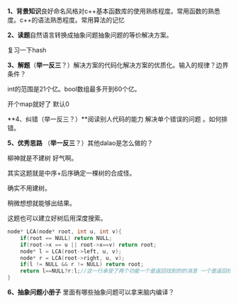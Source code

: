 **1、背景知识**良好命名风格对c++基本函数库的使用熟练程度。常用函数的熟悉度。c++的语法熟悉程度。常用算法的记忆



**2、读题**自然语言转换成抽象问题抽象问题的等价解决方案。

复习一下hash



**3、解题**（**举一反三**？）解决方案的代码化解决方案的优质化。输入的规律？边界条件？

int的范围是21个亿。bool数组最多开到60个亿。

开个map就好了 默认0

**4、纠错（举一反三？）**阅读别人代码的能力 解决单个错误的问题 。如何排错。



**5、优秀思路** （**举一反三**？）其他dalao是怎么做的？

柳神就是不建树 好气啊。

其实这题就是中序+后序确定一棵树的合成怪。

确实不用建树。

稍微想想就能够出结果。



这题也可以建立好树后用深度搜索。

~~~C++
node* LCA(node* root, int u, int v){
    if(root == NULL) return NULL;
    if(root->x == u || root->x==v) return root;
    node* l = LCA(root->left, u, v);
    node* r = LCA(root->right, u, v);
    if(l != NULL && r != NULL) return root;
    return l==NULL?r:l;//这一行承受了两个功能一个是返回找到的的消息 一个是返回找到的祖先。
}
~~~



**6、抽象问题小册子** 里面有哪些抽象问题可以拿来脑内编译？

